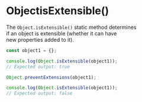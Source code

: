 # ObjectisExtensible()

The `Object.isExtensible()` static method determines  
if an object is extensible (whether it can have  
new properties added to it).  
```javascript
const object1 = {};

console.log(Object.isExtensible(object1));
// Expected output: true

Object.preventExtensions(object1);

console.log(Object.isExtensible(object1));
// Expected output: false
```
